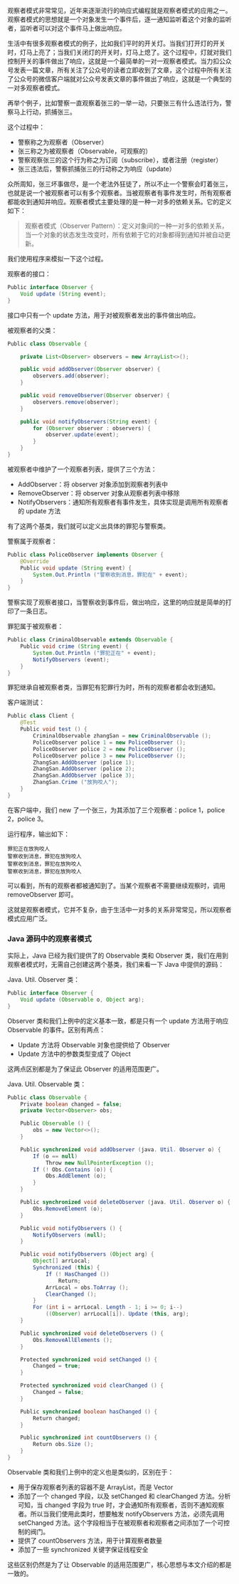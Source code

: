 观察者模式非常常见，近年来逐渐流行的响应式编程就是观察者模式的应用之一。观察者模式的思想就是一个对象发生一个事件后，逐一通知监听着这个对象的监听者，监听者可以对这个事件马上做出响应。

生活中有很多观察者模式的例子，比如我们平时的开关灯。当我们打开灯的开关时，灯马上亮了；当我们关闭灯的开关时，灯马上熄了。这个过程中，灯就对我们控制开关的事件做出了响应，这就是一个最简单的一对一观察者模式。当力扣公众号发表一篇文章，所有关注了公众号的读者立即收到了文章，这个过程中所有关注了公众号的微信客户端就对公众号发表文章的事件做出了响应，这就是一个典型的一对多观察者模式。

再举个例子，比如警察一直观察着张三的一举一动，只要张三有什么违法行为，警察马上行动，抓捕张三。

这个过程中：

- 警察称之为观察者（Observer）
- 张三称之为被观察者（Observable，可观察的）
- 警察观察张三的这个行为称之为订阅（subscribe），或者注册（register）
- 张三违法后，警察抓捕张三的行动称之为响应（update）

众所周知，张三坏事做尽，是一个老法外狂徒了，所以不止一个警察会盯着张三，也就是说一个被观察者可以有多个观察者。当被观察者有事件发生时，所有观察者都能收到通知并响应。观察者模式主要处理的是一种一对多的依赖关系。它的定义如下：

> 观察者模式（Observer Pattern）：定义对象间的一种一对多的依赖关系，当一个对象的状态发生改变时，所有依赖于它的对象都得到通知并被自动更新。

我们使用程序来模拟一下这个过程。

观察者的接口：

```Java
Public interface Observer {
    Void update (String event);
}
```
接口中只有一个 update 方法，用于对被观察者发出的事件做出响应。

被观察者的父类：

```Java
Public class Observable {

    private List<Observer> observers = new ArrayList<>();

    public void addObserver(Observer observer) {
        observers.add(observer);
    }

    public void removeObserver(Observer observer) {
        observers.remove(observer);
    }

    public void notifyObservers(String event) {
        for (Observer observer : observers) {
            observer.update(event);
        }
    }
}
```
被观察者中维护了一个观察者列表，提供了三个方法：

- AddObserver：将 observer 对象添加到观察者列表中
- RemoveObserver：将 observer 对象从观察者列表中移除
- NotifyObservers：通知所有观察者有事件发生，具体实现是调用所有观察者的 update 方法

有了这两个基类，我们就可以定义出具体的罪犯与警察类。

警察属于观察者：

```Java
Public class PoliceObserver implements Observer {
    @Override
    Public void update (String event) {
        System.Out.Println ("警察收到消息，罪犯在" + event);
    }
}
```
警察实现了观察者接口，当警察收到事件后，做出响应，这里的响应就是简单的打印了一条日志。

罪犯属于被观察者：

```Java
Public class CriminalObservable extends Observable {
    Public void crime (String event) {
        System.Out.Println ("罪犯正在" + event);
        NotifyObservers (event);
    }
}
```
罪犯继承自被观察者类，当罪犯有犯罪行为时，所有的观察者都会收到通知。

客户端测试：

```Java
Public class Client {
    @Test
    Public void test () {
        CriminalObservable zhangSan = new CriminalObservable ();
        PoliceObserver police 1 = new PoliceObserver ();
        PoliceObserver police 2 = new PoliceObserver ();
        PoliceObserver police 3 = new PoliceObserver ();
        ZhangSan.AddObserver (police 1);
        ZhangSan.AddObserver (police 2);
        ZhangSan.AddObserver (police 3);
        ZhangSan.Crime ("放狗咬人");
    }
}
```
在客户端中，我们 new 了一个张三，为其添加了三个观察者：police 1，police 2，police 3。

运行程序，输出如下：


```
罪犯正在放狗咬人
警察收到消息，罪犯在放狗咬人
警察收到消息，罪犯在放狗咬人
警察收到消息，罪犯在放狗咬人
```
可以看到，所有的观察者都被通知到了。当某个观察者不需要继续观察时，调用 removeObserver 即可。

这就是观察者模式，它并不复杂，由于生活中一对多的关系非常常见，所以观察者模式应用广泛。

### Java 源码中的观察者模式

实际上，Java 已经为我们提供了的 Observable 类和 Observer 类，我们在用到观察者模式时，无需自己创建这两个基类，我们来看一下 Java 中提供的源码：

Java. Util. Observer 类：

```Java
Public interface Observer {
    Void update (Observable o, Object arg);
}
```
Observer 类和我们上例中的定义基本一致，都是只有一个 update 方法用于响应 Observable 的事件。区别有两点：

- Update 方法将 Observable 对象也提供给了 Observer
- Update 方法中的参数类型变成了 Object

这两点区别都是为了保证此 Observer 的适用范围更广。

Java. Util. Observable 类：

```Java
Public class Observable {
    Private boolean changed = false;
    private Vector<Observer> obs;

    Public Observable () {
        obs = new Vector<>();
    }

    Public synchronized void addObserver (java. Util. Observer o) {
        If (o == null)
            Throw new NullPointerException ();
        If (! Obs.Contains (o)) {
            Obs.AddElement (o);
        }
    }

    Public synchronized void deleteObserver (java. Util. Observer o) {
        Obs.RemoveElement (o);
    }

    Public void notifyObservers () {
        NotifyObservers (null);
    }

    Public void notifyObservers (Object arg) {
        Object[] arrLocal;
        Synchronized (this) {
            If (! HasChanged ())
                Return;
            ArrLocal = obs.ToArray ();
            ClearChanged ();
        }
        For (int i = arrLocal. Length - 1; i >= 0; i--)
            ((Observer) arrLocal[i]). Update (this, arg);
    }

    Public synchronized void deleteObservers () {
        Obs.RemoveAllElements ();
    }

    Protected synchronized void setChanged () {
        Changed = true;
    }

    Protected synchronized void clearChanged () {
        Changed = false;
    }

    Public synchronized boolean hasChanged () {
        Return changed;
    }

    Public synchronized int countObservers () {
        Return obs.Size ();
    }
}
```
Observable 类和我们上例中的定义也是类似的，区别在于：

- 用于保存观察者列表的容器不是 ArrayList，而是 Vector
- 添加了一个 changed 字段，以及 setChanged 和 clearChanged 方法。分析可知，当 changed 字段为 true 时，才会通知所有观察者，否则不通知观察者。所以当我们使用此类时，想要触发 notifyObservers 方法，必须先调用 setChanged 方法。这个字段相当于在被观察者和观察者之间添加了一个可控制的阀门。
- 提供了 countObservers 方法，用于计算观察者数量
- 添加了一些 synchronized 关键字保证线程安全

这些区别仍然是为了让 Observable 的适用范围更广，核心思想与本文介绍的都是一致的。